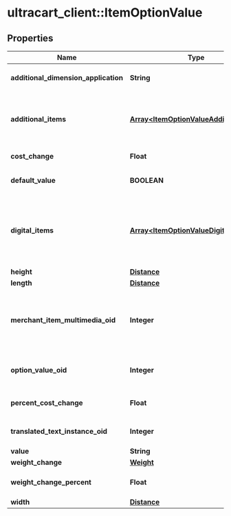 # ultracart_client::ItemOptionValue

## Properties
Name | Type | Description | Notes
------------ | ------------- | ------------- | -------------
**additional_dimension_application** | **String** | Additional dimensions application | [optional] 
**additional_items** | [**Array&lt;ItemOptionValueAdditionalItem&gt;**](ItemOptionValueAdditionalItem.md) | Additional items to add to the order if this value is selected | [optional] 
**cost_change** | **Float** | Cost change | [optional] 
**default_value** | **BOOLEAN** | True if default value | [optional] 
**digital_items** | [**Array&lt;ItemOptionValueDigitalItem&gt;**](ItemOptionValueDigitalItem.md) | Digital items to allow the customer to download if this option value is selected | [optional] 
**height** | [**Distance**](Distance.md) |  | [optional] 
**length** | [**Distance**](Distance.md) |  | [optional] 
**merchant_item_multimedia_oid** | **Integer** | Multimedia object identifier associated with this option value | [optional] 
**option_value_oid** | **Integer** | Option value object identifier | [optional] 
**percent_cost_change** | **Float** | Percentage cost change | [optional] 
**translated_text_instance_oid** | **Integer** | Translated text instance id | [optional] 
**value** | **String** | Value | [optional] 
**weight_change** | [**Weight**](Weight.md) |  | [optional] 
**weight_change_percent** | **Float** | Percentage weight change | [optional] 
**width** | [**Distance**](Distance.md) |  | [optional] 


